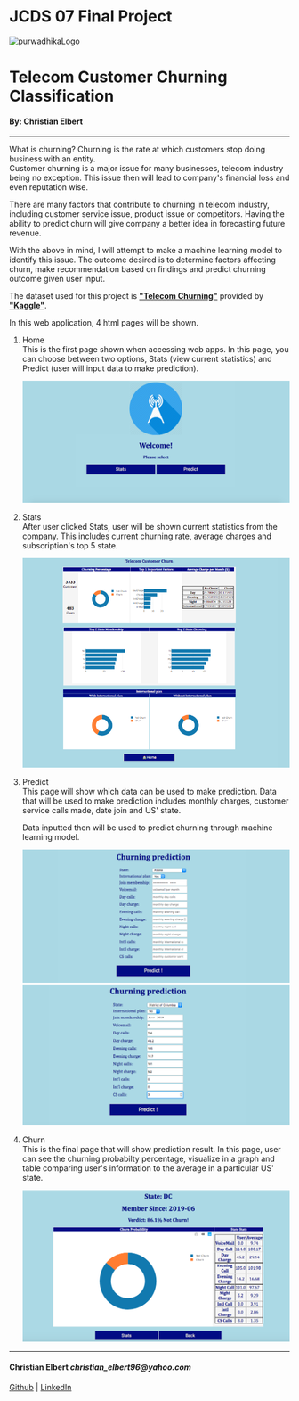 # JCDS 07 Final Project

![purwadhikaLogo](https://d1ah56qj523gwb.cloudfront.net/uploads/organizations/logos/1538557444-kcgv11HXelvcOnlyrGcEpfwAf6hbPMhC.png)

# Telecom Customer Churning Classification

#### By: Christian Elbert

<hr>
What is churning? Churning is the rate at which customers stop doing business with an entity.
<br>
Customer churning is a major issue for many businesses, telecom industry being no exception. This issue then will lead to company's financial loss and even reputation wise.

There are many factors that contribute to churning in telecom industry, including customer service issue, product issue or competitors. Having the ability to predict churn will give company a better idea in forecasting future revenue.

With the above in mind, I will attempt to make a machine learning model to identify this issue. The outcome desired is to determine factors affecting churn, make recommendation based on findings and predict churning outcome given user input. 

The dataset used for this project is __["Telecom Churning"](https://www.kaggle.com/mnassrib/telecom-churn-datasets)__ provided by __["Kaggle"](https://www.kaggle.com/)__.

In this web application, 4 html pages will be shown.

1. Home <br>
    This is the first page shown when accessing web apps. In this page, you can choose between two options, Stats (view current statistics) and Predict (user will input data to make prediction).

    ![Home](images/home.png)

2. Stats <br>
    After user clicked Stats, user will be shown current statistics from the company. This includes current churning rate, average charges and subscription's top 5 state.

    ![Stats](images/stats1.png)

3. Predict <br>
    This page will show which data can be used to make prediction. Data that will be used to make prediction includes monthly charges, customer service calls made, date join and US' state. 
    
    Data inputted then will be used to predict churning through machine learning model. 

    ![Predict](images/predict.png)
    ![Predict_1](images/predict1.png)

4. Churn <br>
    This is the final page that will show prediction result. In this page, user can see the churning probabilty percentage, visualize in a graph and table comparing user's information to the average in a particular US' state.

    ![Churn](images/churn.png)

<hr>

#### Christian Elbert _christian_elbert96@yahoo.com_
[Github](https://github.com/christianelbert) | [LinkedIn](https://www.linkedin.com/in/christian-elbert-a45008b9/)

